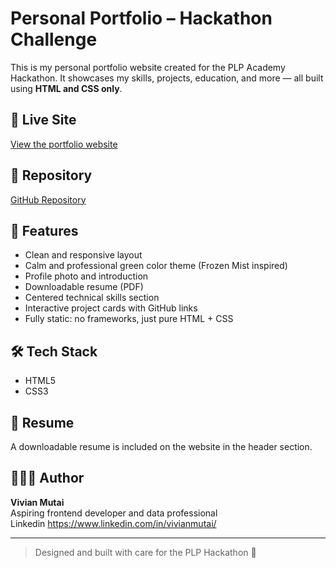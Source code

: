 # Personal Portfolio – Hackathon Challenge

This is my personal portfolio website created for the PLP Academy Hackathon. It showcases my skills, projects, education, and more — all built using **HTML and CSS only**.

## 🔗 Live Site
[View the portfolio website](https://vimutai.github.io/Hackathon_Portfolio_Site/)

## 📁 Repository
[GitHub Repository](https://github.com/Vimutai/Hackathon_Portfolio_Site)

## 📸 Features
- Clean and responsive layout
- Calm and professional green color theme (Frozen Mist inspired)
- Profile photo and introduction
- Downloadable resume (PDF)
- Centered technical skills section
- Interactive project cards with GitHub links
- Fully static: no frameworks, just pure HTML + CSS

## 🛠️ Tech Stack
- HTML5
- CSS3

## 📄 Resume
A downloadable resume is included on the website in the header section.

## 🙋🏽‍♀️ Author
**Vivian Mutai**  
Aspiring frontend developer and data professional  
Linkedin https://www.linkedin.com/in/vivianmutai/

---

> Designed and built with care for the PLP Hackathon 💚
